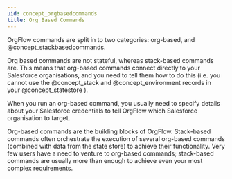 ```yaml
---
uid: concept_orgbasedcommands
title: Org Based Commands
---
```


OrgFlow commands are split in to two categories: org-based, and @concept_stackbasedcommands.

Org based commands are not stateful, whereas stack-based commands are. This means that org-based commands connect directly to your Salesforce organisations, and you need to tell them how to do this (i.e. you cannot use the @concept_stack and @concept_environment records in your @concept_statestore ).

When you run an org-based command, you usually need to specify details about your Salesforce credentials to tell OrgFlow which Salesforce organisation to target.

Org-based commands are the building blocks of OrgFlow. Stack-based commands often orchestrate the execution of several org-based commands (combined with data from the state store) to achieve their functionality. Very few users have a need to venture to org-based commands; stack-based commands are usually more than enough to achieve even your most complex requirements.
